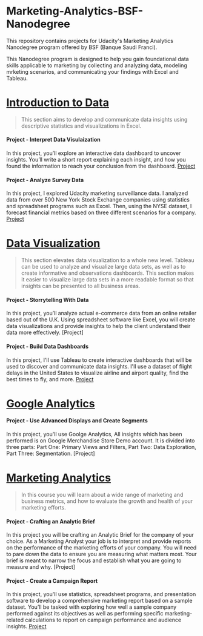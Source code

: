 # Marketing-Analytics-BSF-Nanodegree

This repository contains projects for Udacity's Marketing Analytics Nanodegree program offered by BSF (Banque Saudi Franci).

This Nanodegree program is designed to help you gain foundational data skills applicable to marketing by collecting and analyzing data, modeling mrketing scenarios, and communicating your findings with Excel and Tableau.



# [Introduction to Data](LINK)

> This section aims to develop and communicate data insights using descriptive statistics and visualizations in Excel.


#### Project - Interpret Data Visulaization

In this project, you’ll explore an interactive data dashboard to uncover insights. You’ll write a short report explaining each insight, and how you found the information to reach your conclusion from the dashboard.
[Project](https://github.com/WIAMALI/Marketing-Analytics-BSF-Nanodegree/blob/main/Project%201%20-%20Interpret%20a%20Data%20Visualization/Project1_Interpret_a_Data_Visualization__1_.pdf)


#### Project - Analyze Survey Data 

In this project, I explored Udacity marketing surveillance data. 
I analyzed data from over 500 New York Stock Exchange companies using statistics and spreadsheet programs such as Excel. Then, using the NYSE dataset, I
forecast financial metrics based on three different scenarios for a company.
[Project]([https://github.com/WIAMALI/Business-Analytics-Nanodegree/blob/main/Introduction%20to%20Data/Project%20NYSE%20Data.pdf](https://github.com/WIAMALI/Marketing-Analytics-BSF-Nanodegree/blob/main/Project%202%20-%20Analyze%20Survey%20Data/Project%202%20Analyze%20Survey%20Data.pdf))



# [Data Visualization](LINK)

> This section elevates data visualization to a whole new level. Tableau can be used to analyze and visualize large data sets, as well as to create informative and observations dashboards. This section makes it easier to visualize large data sets in a more readable format so that insights can be presented to all business areas.


#### Project - Storrytelling With Data

In this project, you’ll analyze actual e-commerce data from an online retailer based out of the U.K. Using spreadsheet software like Excel, you will create data visualizations and provide insights to help the client understand their data more effectively.
[Project]


#### Project - Build Data Dashboards

In this project, I'll use Tableau to create interactive dashboards that will be used to discover and communicate data insights. I'll use a dataset of flight delays in the United States to visualize airline and airport quality, find the best times to fly, and more.
[Project](https://github.com/WIAMALI/Business-Analytics-Nanodegree/blob/main/Data%20Visualization/DATA%20VISUALIZATION%20IN%20TABLEAU.pdf)


# [Google Analytics](LINK)

#### Project - Use Advanced Displays and Create Segments

In this project, you'll use Goolge Analytics, All insights which has been performed is on Google Merchandise Store Demo account. It is divided into three parts:
Part One: Primary Views and Filters, 
Part Two: Data Exploration, 
Part Three: Segmentation.
[Project]


# [Marketing Analytics](LINK)

> In this course you will learn about a wide range of marketing and business metrics, and how to evaluate the growth and health of your marketing efforts.


#### Project - Crafting an Analytic Brief

In this project you will be crafting an Analytic Brief for the company of your choice. As a Marketing Analyst your job is to interpret and provide reports on the performance of the marketing efforts of your company. You will need to pare down the data to ensure you are measuring what matters most. Your brief is meant to narrow the focus and establish what you are going to measure and why.
[Project]


#### Project - Create a Campaign Report

In this project, you'll use statistics, spreadsheet programs, and presentation software to develop a comprehensive marketing report based on a sample dataset. You’ll be tasked with exploring how well a sample company performed against its objectives as well as performing specific marketing-related calculations to report on campaign performance and audience insights.
[Project](https://github.com/WIAMALI/Business-Analytics-Nanodegree/blob/main/SQL%20for%20Data%20Analysis/SQL%20Project.pdf)
